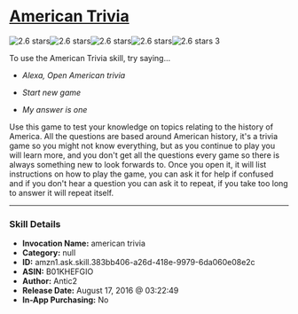 # [American Trivia](http://alexa.amazon.com/#skills/amzn1.ask.skill.383bb406-a26d-418e-9979-6da060e08e2c)
![2.6 stars](../../images/ic_star_black_18dp_1x.png)![2.6 stars](../../images/ic_star_black_18dp_1x.png)![2.6 stars](../../images/ic_star_half_black_18dp_1x.png)![2.6 stars](../../images/ic_star_border_black_18dp_1x.png)![2.6 stars](../../images/ic_star_border_black_18dp_1x.png) 3

To use the American Trivia skill, try saying...

* *Alexa, Open American trivia*

* *Start new game*

* *My answer is one*

Use this game to test your knowledge on topics relating to the history of America. All the questions are based around American history, it's a trivia game so you might not know everything, but as you continue to play you will learn more, and you don't get all the questions every game so there is always something new to look forwards to. Once you open it, it will list instructions on how to play the game, you can ask it for help if confused and if you don't hear a question you can ask it to repeat, if you take too long to answer it will repeat itself.

***

### Skill Details

* **Invocation Name:** american trivia
* **Category:** null
* **ID:** amzn1.ask.skill.383bb406-a26d-418e-9979-6da060e08e2c
* **ASIN:** B01KHEFGIO
* **Author:** Antic2
* **Release Date:** August 17, 2016 @ 03:22:49
* **In-App Purchasing:** No
